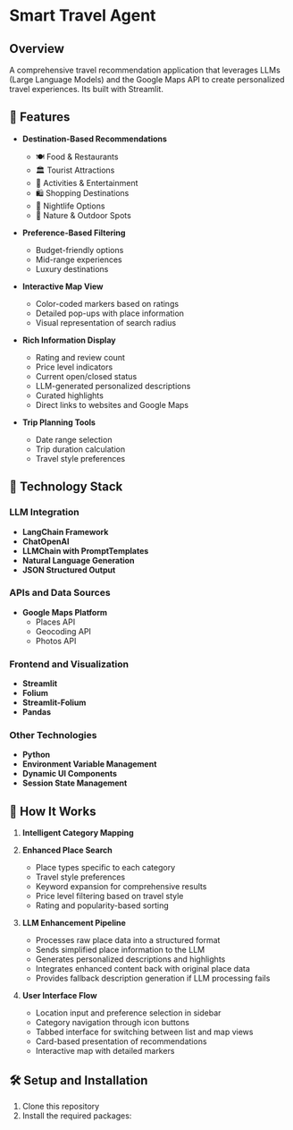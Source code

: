# Smart Travel Agent

## Overview
A comprehensive travel recommendation application that leverages LLMs (Large Language Models) and the Google Maps API to create personalized travel experiences. Its built with Streamlit.

## 🌟 Features

- **Destination-Based Recommendations**
  - 🍽️ Food & Restaurants
  - 🏛️ Tourist Attractions
  - 🎯 Activities & Entertainment
  - 🛍️ Shopping Destinations
  - 🌃 Nightlife Options
  - 🌳 Nature & Outdoor Spots

- **Preference-Based Filtering**
  - Budget-friendly options
  - Mid-range experiences
  - Luxury destinations

- **Interactive Map View**
  - Color-coded markers based on ratings
  - Detailed pop-ups with place information
  - Visual representation of search radius

- **Rich Information Display**
  - Rating and review count
  - Price level indicators
  - Current open/closed status
  - LLM-generated personalized descriptions
  - Curated highlights
  - Direct links to websites and Google Maps

- **Trip Planning Tools**
  - Date range selection
  - Trip duration calculation
  - Travel style preferences

## 🧠 Technology Stack

### LLM Integration
- **LangChain Framework**
- **ChatOpenAI**
- **LLMChain with PromptTemplates**
- **Natural Language Generation**
- **JSON Structured Output**

### APIs and Data Sources
- **Google Maps Platform**
  - Places API 
  - Geocoding API
  - Photos API

### Frontend and Visualization
- **Streamlit**
- **Folium**
- **Streamlit-Folium**
- **Pandas**

### Other Technologies
- **Python**
- **Environment Variable Management**
- **Dynamic UI Components**
- **Session State Management**

## 🚀 How It Works

1. **Intelligent Category Mapping**
2. **Enhanced Place Search**
   - Place types specific to each category
   - Travel style preferences
   - Keyword expansion for comprehensive results
   - Price level filtering based on travel style
   - Rating and popularity-based sorting

3. **LLM Enhancement Pipeline**
   - Processes raw place data into a structured format
   - Sends simplified place information to the LLM
   - Generates personalized descriptions and highlights
   - Integrates enhanced content back with original place data
   - Provides fallback description generation if LLM processing fails

4. **User Interface Flow**
   - Location input and preference selection in sidebar
   - Category navigation through icon buttons
   - Tabbed interface for switching between list and map views
   - Card-based presentation of recommendations
   - Interactive map with detailed markers

## 🛠️ Setup and Installation

1. Clone this repository
2. Install the required packages:
